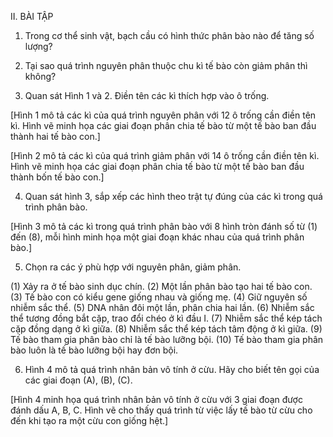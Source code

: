 II. BÀI TẬP

1. Trong cơ thể sinh vật, bạch cầu có hình thức phân bào nào để tăng số lượng?

2. Tại sao quá trình nguyên phân thuộc chu kì tế bào còn giảm phân thì không?

3. Quan sát Hình 1 và 2. Điền tên các kì thích hợp vào ô trống.

[Hình 1 mô tả các kì của quá trình nguyên phân với 12 ô trống cần điền tên kì. Hình vẽ minh họa các giai đoạn phân chia tế bào từ một tế bào ban đầu thành hai tế bào con.]

[Hình 2 mô tả các kì của quá trình giảm phân với 14 ô trống cần điền tên kì. Hình vẽ minh họa các giai đoạn phân chia tế bào từ một tế bào ban đầu thành bốn tế bào con.]

4. Quan sát hình 3, sắp xếp các hình theo trật tự đúng của các kì trong quá trình phân bào.

[Hình 3 mô tả các kì trong quá trình phân bào với 8 hình tròn đánh số từ (1) đến (8), mỗi hình minh họa một giai đoạn khác nhau của quá trình phân bào.]

5. Chọn ra các ý phù hợp với nguyên phân, giảm phân.

(1) Xảy ra ở tế bào sinh dục chín.
(2) Một lần phân bào tạo hai tế bào con.
(3) Tế bào con có kiểu gene giống nhau và giống mẹ.
(4) Giữ nguyên số nhiễm sắc thể.
(5) DNA nhân đôi một lần, phân chia hai lần.
(6) Nhiễm sắc thể tương đồng bắt cặp, trao đổi chéo ở kì đầu I.
(7) Nhiễm sắc thể kép tách cặp đồng dạng ở kì giữa.
(8) Nhiễm sắc thể kép tách tâm động ở kì giữa.
(9) Tế bào tham gia phân bào chỉ là tế bào lưỡng bội.
(10) Tế bào tham gia phân bào luôn là tế bào lưỡng bội hay đơn bội.

6. Hình 4 mô tả quá trình nhân bản vô tính ở cừu. Hãy cho biết tên gọi của các giai đoạn (A), (B), (C).

[Hình 4 minh họa quá trình nhân bản vô tính ở cừu với 3 giai đoạn được đánh dấu A, B, C. Hình vẽ cho thấy quá trình từ việc lấy tế bào từ cừu cho đến khi tạo ra một cừu con giống hệt.]